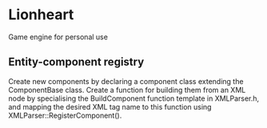 # Lionheart
Game engine for personal use

## Entity-component registry
Create new components by declaring a component class extending the ComponentBase class. Create a function for building them from an XML node by specialising the BuildComponent function template in XMLParser.h, and mapping the desired XML tag name to this function using XMLParser::RegisterComponent().
